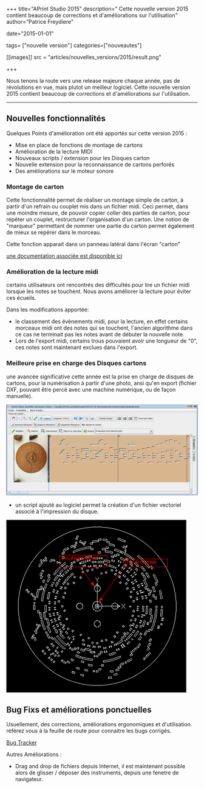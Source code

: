 +++
title="APrint Studio 2015"
description=" Cette nouvelle version 2015 contient beaucoup de corrections et d'améliorations sur l'utilisation"
author="Patrice Freydiere"

date="2015-01-01"

tags= ["nouvelle version"]
categories=["nouveautes"]

[[images]]
  src = "articles/nouvelles_versions/2015/result.png"


+++

Nous tenons la route vers une release majeure chaque année, pas de révolutions en vue, mais plutot un meilleur logiciel. Cette nouvelle version 2015 contient beaucoup de corrections et d'améliorations sur l'utilisation.

***

## Nouvelles fonctionnalités

Quelques Points d'amélioration ont été apportés sur cette version 2015 :

- Mise en place de fonctions de montage de cartons
- Amélioration de la lecture MIDI
- Nouveaux scripts / extension pour les Disques carton
- Nouvelle extension pour la reconnaissance de cartons perforés
- Des améliorations sur le moteur sonore

### Montage de carton

Cette fonctionnalité permet de réaliser un montage simple de carton, à partir d'un refrain ou couplet mis dans un fichier midi. Ceci permet, dans une moindre mesure, de pouvoir copier coller des parties de carton, pour répéter un couplet, restructurer l'organisation d'un carton. Une notion de "marqueur" permettant de nommer une partie du carton permet également de mieux se repérer dans le morceau.

Cette fonction apparait dans un panneau latéral dans l'écran "carton" 

[une documentation associée est disponible ici](Montage_Cartons.pdf)

### Amélioration de la lecture midi

certains utilisateurs ont rencontrés des difficultés pour lire un fichier midi lorsque les notes se touchent. Nous avons améliorer la lecture pour éviter ces écueils.

Dans les modifications apportée: 

- le classement des évènements midi, pour la lecture, en effet certains morceaux midi ont des notes qui se touchent, l'ancien algorithme dans ce cas ne terminait pas les notes avant de débuter la nouvelle note. 
- Lors de l'export midi, certains trous pouvaient avoir une longueur de "0", ces notes sont maintenant exclues dans l'export.

### Meilleure prise en charge des Disques cartons

une avancée significative cette année est la prise en charge de disques de cartons, pour la numérisation à partir d'une photo, ansi qu'en export (fichier DXF, pouvant être percé avec une machine numérique, ou de façon manuelle).


![](result.png)

- un script ajouté au logiciel permet la création d'un fichier vectoriel associé à l'impression du disque.

![](parametres.png)

## Bug Fixs et améliorations ponctuelles

Usuellement, des corrections, améliorations ergonomiques et d'utilisation.
référez vous à la feuille de route pour connaitre les bugs corrigés.

[Bug Tracker](http://www.barrel-organ-discovery.org/flyspray/)

Autres Améliorations :

- Drag and drop de fichiers depuis Internet, il est maintenant possible alors de glisser / déposer des instruments, depuis une fenetre de navigateur.